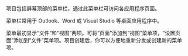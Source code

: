 ﻿项目包括屏幕顶部的菜单栏，通过此菜单栏可访问各应用程序页面。

菜单栏常用于 Outlook、Word 或 Visual Studio 等桌面应用程序中。

菜单最初显示“文件”和“视图”两项。可将“页面”添加到“视图”菜单项，“设置页面”添加到“文件”菜单项。项目创建后，你可以方便地重新分发或创建新的菜单项。